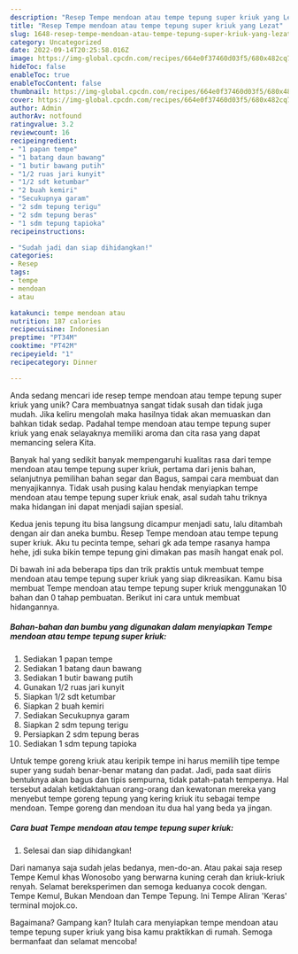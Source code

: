 ```yaml
---
description: "Resep Tempe mendoan atau tempe tepung super kriuk yang Lezat"
title: "Resep Tempe mendoan atau tempe tepung super kriuk yang Lezat"
slug: 1648-resep-tempe-mendoan-atau-tempe-tepung-super-kriuk-yang-lezat
category: Uncategorized
date: 2022-09-14T20:25:58.016Z
image: https://img-global.cpcdn.com/recipes/664e0f37460d03f5/680x482cq70/tempe-mendoan-atau-tempe-tepung-super-kriuk-foto-resep-utama.jpg
hideToc: false
enableToc: true
enableTocContent: false
thumbnail: https://img-global.cpcdn.com/recipes/664e0f37460d03f5/680x482cq70/tempe-mendoan-atau-tempe-tepung-super-kriuk-foto-resep-utama.jpg
cover: https://img-global.cpcdn.com/recipes/664e0f37460d03f5/680x482cq70/tempe-mendoan-atau-tempe-tepung-super-kriuk-foto-resep-utama.jpg
author: Admin
authorAv: notfound
ratingvalue: 3.2
reviewcount: 16
recipeingredient:
- "1 papan tempe"
- "1 batang daun bawang"
- "1 butir bawang putih"
- "1/2 ruas jari kunyit"
- "1/2 sdt ketumbar"
- "2 buah kemiri"
- "Secukupnya garam"
- "2 sdm tepung terigu"
- "2 sdm tepung beras"
- "1 sdm tepung tapioka"
recipeinstructions:

- "Sudah jadi dan siap dihidangkan!"
categories:
- Resep
tags:
- tempe
- mendoan
- atau

katakunci: tempe mendoan atau 
nutrition: 187 calories
recipecuisine: Indonesian
preptime: "PT34M"
cooktime: "PT42M"
recipeyield: "1"
recipecategory: Dinner

---
```





Anda sedang mencari ide resep tempe mendoan atau tempe tepung super kriuk yang unik? Cara membuatnya sangat tidak susah dan tidak juga mudah. Jika keliru mengolah maka hasilnya tidak akan memuaskan dan bahkan tidak sedap. Padahal tempe mendoan atau tempe tepung super kriuk yang enak selayaknya memiliki aroma dan cita rasa yang dapat memancing selera Kita.





Banyak hal yang sedikit banyak mempengaruhi kualitas rasa dari tempe mendoan atau tempe tepung super kriuk, pertama dari jenis bahan, selanjutnya pemilihan bahan segar dan Bagus, sampai cara membuat dan menyajikannya. Tidak usah pusing kalau hendak menyiapkan tempe mendoan atau tempe tepung super kriuk enak,      asal sudah tahu triknya maka hidangan ini dapat menjadi sajian spesial.














Kedua jenis tepung itu bisa langsung dicampur menjadi satu, lalu ditambah dengan air dan aneka bumbu. Resep Tempe mendoan atau tempe tepung super kriuk. Aku tu pecinta tempe, sehari gk ada tempe rasanya hampa hehe, jdi suka bikin tempe tepung gini dimakan pas masih hangat enak pol.






Di bawah ini ada beberapa tips dan trik praktis untuk membuat tempe mendoan atau tempe tepung super kriuk yang siap dikreasikan. Kamu bisa membuat Tempe mendoan atau tempe tepung super kriuk menggunakan 10 bahan dan 0 tahap pembuatan. Berikut ini cara untuk membuat hidangannya.

<!--inarticleads1-->

##### Bahan-bahan dan bumbu yang digunakan dalam menyiapkan Tempe mendoan atau tempe tepung super kriuk:

1. Sediakan 1 papan tempe
1. Sediakan 1 batang daun bawang
1. Sediakan 1 butir bawang putih
1. Gunakan 1/2 ruas jari kunyit
1. Siapkan 1/2 sdt ketumbar
1. Siapkan 2 buah kemiri
1. Sediakan Secukupnya garam
1. Siapkan 2 sdm tepung terigu
1. Persiapkan 2 sdm tepung beras
1. Sediakan 1 sdm tepung tapioka


Untuk tempe goreng kriuk atau keripik tempe ini harus memilih tipe tempe super yang sudah benar-benar matang dan padat. Jadi, pada saat diiris bentuknya akan bagus dan tipis sempurna, tidak patah-patah tempenya. Hal tersebut adalah ketidaktahuan orang-orang dan kewatonan mereka yang menyebut tempe goreng tepung yang kering kriuk itu sebagai tempe mendoan. Tempe goreng dan mendoan itu dua hal yang beda ya jingan. 

<!--inarticleads2-->

##### Cara buat Tempe mendoan atau tempe tepung super kriuk:


1. Selesai dan siap dihidangkan!

Dari namanya saja sudah jelas bedanya, men-do-an. Atau pakai saja resep Tempe Kemul khas Wonosobo yang berwarna kuning cerah dan kriuk-kriuk renyah. Selamat bereksperimen dan semoga keduanya cocok dengan. Tempe Kemul, Bukan Mendoan dan Tempe Tepung. Ini Tempe Aliran &#39;Keras&#39; terminal mojok.co. 

Bagaimana? Gampang kan? Itulah cara menyiapkan tempe mendoan atau tempe tepung super kriuk yang bisa kamu praktikkan di rumah. Semoga bermanfaat dan selamat mencoba!
